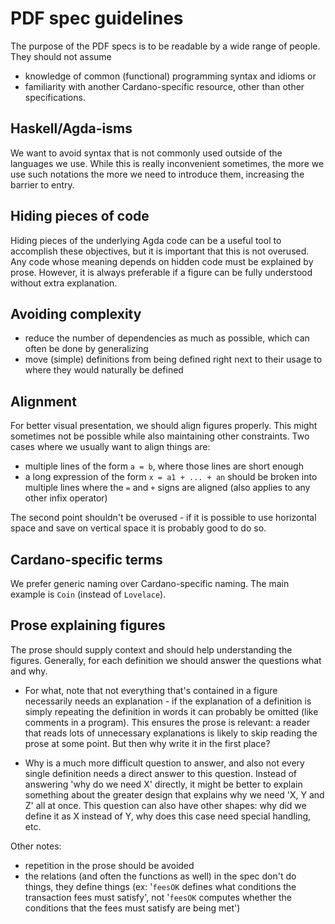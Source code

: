 # PDF spec guidelines

The purpose of the PDF specs is to be readable by a wide range of people. They should not assume
- knowledge of common (functional) programming syntax and idioms or
- familiarity with another Cardano-specific resource, other than other specifications.

## Haskell/Agda-isms

We want to avoid syntax that is not commonly used outside of the
languages we use. While this is really inconvenient sometimes, the
more we use such notations the more we need to introduce them,
increasing the barrier to entry.

## Hiding pieces of code

Hiding pieces of the underlying Agda code can be a useful tool to
accomplish these objectives, but it is important that this is not
overused. Any code whose meaning depends on hidden code must be
explained by prose. However, it is always preferable if a figure can
be fully understood without extra explanation.

## Avoiding complexity

- reduce the number of dependencies as much as possible, which can
  often be done by generalizing
- move (simple) definitions from being defined right next to their
  usage to where they would naturally be defined

## Alignment

For better visual presentation, we should align figures properly. This
might sometimes not be possible while also maintaining other
constraints. Two cases where we usually want to align things are:
- multiple lines of the form `a = b`, where those lines are short enough
- a long expression of the form `x = a1 + ... + an` should be broken
  into multiple lines where the `=` and `+` signs are aligned (also
  applies to any other infix operator)

The second point shouldn't be overused - if it is possible to use
horizontal space and save on vertical space it is probably good to do
so.

## Cardano-specific terms

We prefer generic naming over Cardano-specific naming. The main
example is `Coin` (instead of `Lovelace`).

## Prose explaining figures

The prose should supply context and should help understanding the
figures. Generally, for each definition we should answer the questions
what and why.

- For what, note that not everything that's contained in a figure
  necessarily needs an explanation - if the explanation of a
  definition is simply repeating the definition in words it can
  probably be omitted (like comments in a program). This ensures the
  prose is relevant: a reader that reads lots of unnecessary
  explanations is likely to skip reading the prose at some point. But
  then why write it in the first place?

- Why is a much more difficult question to answer, and also not every
  single definition needs a direct answer to this question. Instead of
  answering 'why do we need X' directly, it might be better to explain
  something about the greater design that explains why we need 'X, Y
  and Z' all at once.
  This question can also have other shapes: why did we define it as X
  instead of Y, why does this case need special handling, etc.

Other notes:
- repetition in the prose should be avoided
- the relations (and often the functions as well) in the spec don't do
  things, they define things (ex: '`feesOK` defines what conditions
  the transaction fees must satisfy', not '`feesOK` computes whether
  the conditions that the fees must satisfy are being met')
